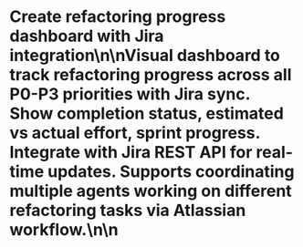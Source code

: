 # Create refactoring progress dashboard with Jira integration\n\nVisual dashboard to track refactoring progress across all P0-P3 priorities with Jira sync. Show completion status, estimated vs actual effort, sprint progress. Integrate with Jira REST API for real-time updates. Supports coordinating multiple agents working on different refactoring tasks via Atlassian workflow.\n\n<!-- GitHub Issue #282 -->